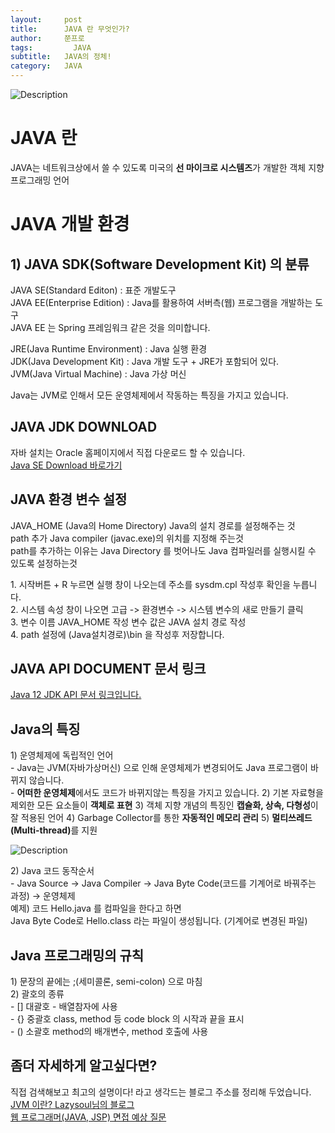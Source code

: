 ```yaml
---
layout:     post
title:      JAVA 란 무엇인가?
author:     쭌프로
tags: 		  JAVA
subtitle:   JAVA의 정체!
category:   JAVA
---
```

<!-- Start Writing Below in Markdown -->

![Description](https://alalstjr.github.io/jjunpro.github.io/img/java_bg.png)

# JAVA 란
<p>
  JAVA는 네트워크상에서 쓸 수 있도록 미국의 <b>선 마이크로 시스템즈</b>가 개발한 객체 지향 프로그래밍 언어
</p>

# JAVA 개발 환경

## 1) JAVA SDK(Software Development Kit) 의 분류

<p>
  JAVA SE(Standard Editon) : 표준 개발도구 <br/>
  JAVA EE(Enterprise Edition) : Java를 활용하여 서버측(웹) 프로그램을 개발하는 도구 <br/>
  JAVA EE 는 Spring 프레임워크 같은 것을 의미합니다.
</p>

<p>
  JRE(Java Runtime Environment) : Java 실행 환경 <br/>
  JDK(Java Development Kit) : Java 개발 도구 + JRE가 포함되어 있다. <br/>
  JVM(Java Virtual Machine) : Java 가상 머신
</p>

<p>
  Java는 JVM로 인해서 모든 운영체제에서 작동하는 특징을 가지고 있습니다.
</p>

## JAVA JDK DOWNLOAD

<p>
  자바 설치는 Oracle 홈페이지에서 직접 다운로드 할 수 있습니다.<br/>
  <a href="https://www.oracle.com/technetwork/java/javase/downloads/index.html">Java SE Download 바로가기</a>
</p>

## JAVA 환경 변수 설정

<p>
  JAVA_HOME (Java의 Home Directory) Java의 설치 경로를 설정해주는 것 <br/>
  path 추가 Java compiler (javac.exe)의 위치를 지정해 주는것 <br/>
  path를 추가하는 이유는 Java Directory 를 벗어나도 Java 컴파일러를 실행시킬 수 있도록 설정하는것
</p>

<p>
  1. 시작버튼 + R 누르면 실행 창이 나오는데 주소를 sysdm.cpl 작성후 확인을 누릅니다. <br/>
  2. 시스템 속성 창이 나오면 고급 -> 환경변수 -> 시스템 변수의 새로 만들기 클릭 <br/>
  3. 변수 이름 JAVA_HOME 작성 변수 값은 JAVA 설치 경로 작성  <br/>
  4. path 설정에 (Java설치경로)\bin 을 작성후 저장합니다. 
</p>

## JAVA API DOCUMENT 문서 링크

<a href="https://docs.oracle.com/en/java/javase/12/docs/api/index.html">Java 12 JDK API 문서 링크입니다.</a>

## Java의 특징

<p>
  1) 운영체제에 독립적인 언어 <br/>
  - Java는 JVM(자바가상머신) 으로 인해 운영체제가 변경되어도 Java 프로그램이 바뀌지 않습니다. <br/>
  - <b>어떠한 운영체제</b>에서도 코드가 바뀌지않는 특징을 가지고 있습니다.
  2) 기본 자료형을 제외한 모든 요소들이 <b>객체로 표현</b>
  3) 객체 지향 개념의 특징인 <b>캡슐화, 상속, 다형성</b>이 잘 적용된 언어
  4) Garbage Collector를 통한 <b>자동적인 메모리 관리</b>
  5) <b>멀티쓰레드(Multi-thread)</b>를 지원
</p>

![Description](https://alalstjr.github.io/jjunpro.github.io/img/2019-04-04-1.png)

<p>
  2) Java 코드 동작순서 <br/>
  - Java Source -> Java Compiler -> Java Byte Code(코드를 기계어로 바꿔주는 과정) -> 운영체제 <br/>
  예제) 코드 Hello.java 를 컴파일을 한다고 하면 <br/>
  Java Byte Code로 Hello.class 라는 파일이 생성됩니다. (기계어로 변경된 파일)<br/>
</p>

## Java 프로그래밍의 규칙
<p>
  1) 문장의 끝에는 ;(세미콜론, semi-colon) 으로 마침 <br/>
  2) 괄호의 종류 <br/>
    - [] 대괄호 - 배열참자에 사용 <br/>
    - {} 중괄호 class, method 등 code block 의 시작과 끝을 표시 <br/>
    - () 소괄호 method의 배개변수, method 호출에 사용
</p>

## 좀더 자세하게 알고싶다면?
직접 검색해보고 최고의 설명이다! 라고 생각드는 블로그 주소를 정리해 두었습니다. <br/>
<a href="https://medium.com/@lazysoul/jvm-%EC%9D%B4%EB%9E%80-c142b01571f2">JVM 이란? Lazysoul님의 블로그</a> <br/>
<a href="https://hahahoho5915.tistory.com/16">웹 프로그래머(JAVA, JSP) 면접 예상 질문</a>
